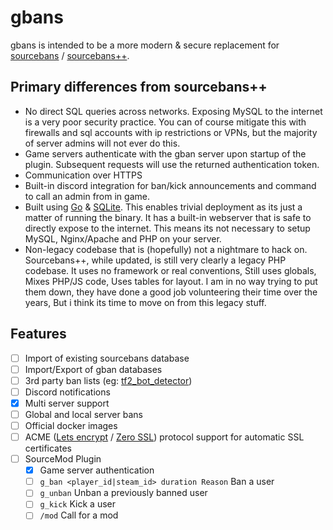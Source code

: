 # gbans

gbans is intended to be a more modern & secure replacement 
for [sourcebans](https://github.com/GameConnect/sourcebansv1) / [sourcebans++](https://sbpp.dev).

## Primary differences from sourcebans++

- No direct SQL queries across networks. Exposing MySQL to the internet is a very poor security practice. You can 
of course mitigate this with firewalls and sql accounts with ip restrictions or VPNs, but the majority of 
server admins will not ever do this.
- Game servers authenticate with the gban server upon startup of the plugin. Subsequent requests will use the returned
authentication token.
- Communication over HTTPS
- Built-in discord integration for ban/kick announcements and command to call an admin from in game.
- Built using [Go](https://golang.org/) & [SQLite](https://www.sqlite.org/index.html). This enables trivial deployment as its just a matter of running the binary. It has a built-in 
webserver that is safe to directly expose to the internet. This means its not necessary to setup MySQL, 
Nginx/Apache and PHP on your server.
- Non-legacy codebase that is (hopefully) not a nightmare to hack on. Sourcebans++, while updated, is still very clearly a legacy PHP codebase. It uses no framework or real conventions, Still uses globals, Mixes PHP/JS code, Uses tables for layout. I am in no way trying to put them down, they have done a good job volunteering their time over the years, But i think its time to move on from this legacy stuff.

## Features

- [ ] Import of existing sourcebans database
- [ ] Import/Export of gban databases
- [ ] 3rd party ban lists (eg: [tf2_bot_detector](https://github.com/PazerOP/tf2_bot_detector/blob/master/staging/cfg/playerlist.official.json))
- [ ] Discord notifications
- [x] Multi server support
- [ ] Global and local server bans
- [ ] Official docker images
- [ ] ACME ([Lets encrypt](https://letsencrypt.org/) / [Zero SSL](https://zerossl.com/)) protocol support for automatic SSL certificates
- [ ] SourceMod Plugin
    - [x] Game server authentication
    - [ ] `g_ban <player_id|steam_id> duration Reason` Ban a user
    - [ ] `g_unban` Unban a previously banned user
    - [ ] `g_kick` Kick a user
    - [ ] `/mod` Call for a mod 

